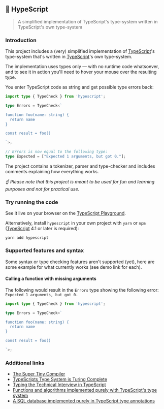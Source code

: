 ## 🐬 HypeScript

> A simplified implementation of TypeScript's type-system written in TypeScript's own type-system

### Introduction

This project includes a (very) simplified implementation of [TypeScript](https://github.com/microsoft/TypeScript)'s type-system that's written in [TypeScript](https://github.com/microsoft/TypeScript)'s own type-system.

The implementation uses types only — with no runtime code whatsoever, and to see it in action you'll need to hover your mouse over the resulting type.

You enter TypeScript code as string and get possible type errors back:

```typescript
import type { TypeCheck } from 'hypescript';

type Errors = TypeCheck<`

function foo(name: string) {
  return name
}

const result = foo()

`>;

// Errors is now equal to the following type:
type Expected = ["Expected 1 arguments, but got 0."];
```

The project contains a tokenizer, parser and type-checker and includes comments explaining how everything works.

*☝ Please note that this project is meant to be used for fun and learning purposes and not for practical use.*

### Try running the code

See it live on your browser on the [TypeScript Playground]().

Alternatively, install `hypescript` in your own project with `yarn` or `npm` ([TypeScript](https://github.com/microsoft/TypeScript) 4.1 or later is required):

```
yarn add hypescript
```

### Supported features and syntax

Some syntax or type checking features aren't supported (yet), here are some example for what currently works (see demo link for each).

#### Calling a function with missing arguments

The following would result in the `Errors` type showing the following error: `Expected 1 arguments, but got 0.`

```typescript
import type { TypeCheck } from 'hypescript';

type Errors = TypeCheck<`

function foo(name: string) {
  return name
}

const result = foo()

`>;
```

### Additional links

- [The Super Tiny Compiler](https://github.com/jamiebuilds/the-super-tiny-compiler)
- [TypeScripts Type System is Turing Complete](https://github.com/microsoft/TypeScript/issues/14833)
- [Typing the Technical Interview in TypeScript](https://gal.hagever.com/posts/typing-the-technical-interview-in-typescript/)
- [Functions and algorithms implemented purely with TypeScript's type system](https://github.com/ronami/meta-typing)
- [A SQL database implemented purely in TypeScript type annotations](https://github.com/codemix/ts-sql)
